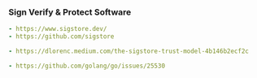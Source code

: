 ### Sign Verify & Protect Software
```yaml
- https://www.sigstore.dev/
- https://github.com/sigstore
```

```yaml
- https://dlorenc.medium.com/the-sigstore-trust-model-4b146b2ecf2c
```

```yaml
- https://github.com/golang/go/issues/25530
```
